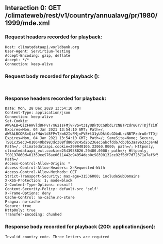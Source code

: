 ## Interaction 0: GET /climateweb/rest/v1/country/annualavg/pr/1980/1999/mde.xml

### Request headers recorded for playback:

```
Host: climatedataapi.worldbank.org
User-Agent: Servirtium-Testing
Accept-Encoding: gzip, deflate
Accept: */*
Connection: keep-alive
```

### Request body recorded for playback ():

```


```

### Response headers recorded for playback:

```
Date: Mon, 28 Dec 2020 13:54:10 GMT
Content-Type: application/json
Connection: keep-alive
Set-Cookie: AWSALB=QizFHWvld8FPvT/m62IsFMjvFVS+t31yUDktOcGDbdLrzNBTPzdruGr7TDjfziOlonW5VhDMPkfW2dXK2QNj/LLxoBfffe9P/CUUxpgd49kHDeIt4MzEowwcc5IX; Expires=Mon, 04 Jan 2021 13:54:10 GMT; Path=/, AWSALBCORS=QizFHWvld8FPvT/m62IsFMjvFVS+t31yUDktOcGDbdLrzNBTPzdruGr7TDjfziOlonW5VhDMPkfW2dXK2QNj/LLxoBfffe9P/CUUxpgd49kHDeIt4MzEowwcc5IX; Expires=Mon, 04 Jan 2021 13:54:10 GMT; Path=/; SameSite=None; Secure, TS01c35ec3=010640bd983dc308fd80d8c45d26236ec5abcfdd67cb3b53aa9633c3e46b57cdc9a80a1c0d2a993d83c405b034b0f5575184eaf935; Path=/, climatedataapi.cookie=299940106.33060.0000; path=/; Httponly, climatedataapi_ext.cookie=2543958026.20480.0000; path=/; Httponly, TS0137860d=01359ee976ae0611442c94954deb0c98390132ce02f5df7d72371a7af6f59e11a746aeb6d6569a66900f3988985fcd5936c7f46ae221a301245c86f101b73bdc4396dbb564836e66f26e3e2b0c70eb9c8d9a48f664ec5437987dc172f29c186abb01bd8eb73499b87dd7ba47d5b04a5d8488b6066d9c893cff39a61847cd5b772eb58f03a4; Path=/
Access-Control-Allow-Origin: *
Access-Control-Allow-Headers: X-Requested-With
Access-Control-Allow-Methods: GET
Strict-Transport-Security: max-age=31536000; includeSubDomains
X-XSS-Protection: 1; mode=block
X-Content-Type-Options: nosniff
Content-Security-Policy: default-src 'self'
X-Frame-Options: deny
Cache-Control: no-cache,no-store
Pragma: no-cache
Secure: true
HttpOnly: true
Transfer-Encoding: chunked
```

### Response body recorded for playback (200: application/json):

```
Invalid country code. Three letters are required
```
